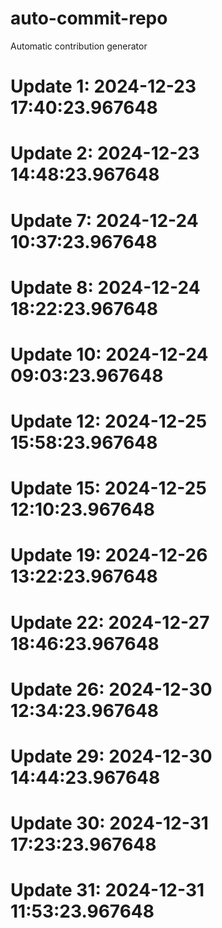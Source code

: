# auto-commit-repo

Automatic contribution generator

# Update 1: 2024-12-23 17:40:23.967648

# Update 2: 2024-12-23 14:48:23.967648

# Update 7: 2024-12-24 10:37:23.967648

# Update 8: 2024-12-24 18:22:23.967648

# Update 10: 2024-12-24 09:03:23.967648

# Update 12: 2024-12-25 15:58:23.967648

# Update 15: 2024-12-25 12:10:23.967648

# Update 19: 2024-12-26 13:22:23.967648

# Update 22: 2024-12-27 18:46:23.967648

# Update 26: 2024-12-30 12:34:23.967648

# Update 29: 2024-12-30 14:44:23.967648

# Update 30: 2024-12-31 17:23:23.967648

# Update 31: 2024-12-31 11:53:23.967648
